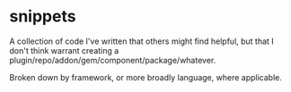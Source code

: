 # snippets

A collection of code I've written that others might find helpful, but that I don't think warrant creating a plugin/repo/addon/gem/component/package/whatever.

Broken down by framework, or more broadly language, where applicable.
